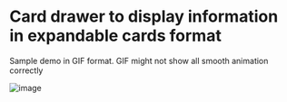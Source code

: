 # Card drawer to display information in expandable cards format



Sample demo in GIF format. GIF might not show all smooth animation correctly

![image](./CardDrawer.gif)